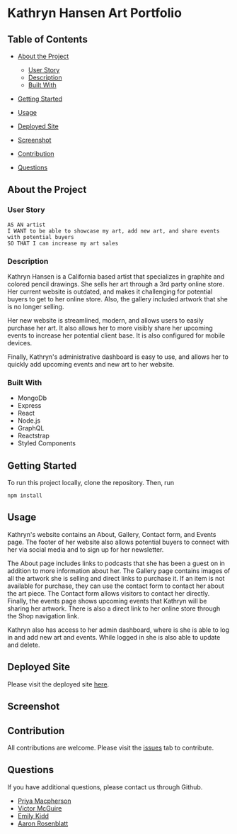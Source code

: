 # Kathryn Hansen Art Portfolio

## Table of Contents

- [About the Project](#abouttheproject)

  - [User Story](#userstory)
  - [Description](#description)
  - [Built With](#builtwith)

- [Getting Started](#gettingstarted)

- [Usage](#usage)

- [Deployed Site](#deployedsite)

- [Screenshot](#screenshot)

- [Contribution](#contribution)

- [Questions](#questions)

## About the Project

### User Story

```
AS AN artist
I WANT to be able to showcase my art, add new art, and share events with potential buyers
SO THAT I can increase my art sales
```

### Description

Kathryn Hansen is a California based artist that specializes in graphite and colored pencil drawings. She sells her art through a 3rd party online store. Her current website is outdated, and makes it challenging for potential buyers to get to her online store. Also, the gallery included artwork that she is no longer selling.

Her new website is streamlined, modern, and allows users to easily purchase her art. It also allows her to more visibly share her upcoming events to increase her potential client base. It is also configured for mobile devices.

Finally, Kathryn's administrative dashboard is easy to use, and allows her to quickly add upcoming events and new art to her website.

### Built With

- MongoDb
- Express
- React
- Node.js
- GraphQL
- Reactstrap
- Styled Components

## Getting Started

To run this project locally, clone the repository. Then, run

`npm install`

## Usage

Kathryn's website contains an About, Gallery, Contact form, and Events page. The footer of her website also allows potential buyers to connect with her via social media and to sign up for her newsletter.

The About page includes links to podcasts that she has been a guest on in addition to more information about her. The Gallery page contains images of all the artwork she is selling and direct links to purchase it. If an item is not available for purchase, they can use the contact form to contact her about the art piece. The Contact form allows visitors to contact her directly. Finally, the events page shows upcoming events that Kathryn will be sharing her artwork. There is also a direct link to her online store through the Shop navigation link.

Kathryn also has access to her admin dashboard, where is she is able to log in and add new art and events. While logged in she is also able to update and delete.

## Deployed Site

Please visit the deployed site [here](https://kathryn-hansen.herokuapp.com/).

## Screenshot

## Contribution

All contributions are welcome. Please visit the [issues](https://github.com/Emilykidd3/kathryn-hansen) tab to contribute.

## Questions

If you have additional questions, please contact us through Github.

- [Priya Macpherson](https://github.com/pmac16)
- [Victor McGuire](https://github.com/vmcguire)
- [Emily Kidd](https://github.com/Emilykidd3)
- [Aaron Rosenblatt](https://github.com/noplur)
